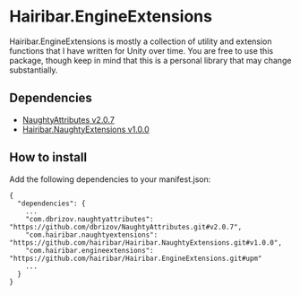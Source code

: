 # Hairibar.EngineExtensions
Hairibar.EngineExtensions is mostly a collection of utility and extension functions that I have written for Unity over time. You are free to use this package, though keep in mind that this is a personal library that may change substantially.

## Dependencies
- [NaughtyAttributes v2.0.7](https://github.com/dbrizov/NaughtyAttributes)
- [Hairibar.NaughtyExtensions v1.0.0](https://github.com/hairibar/Hairibar.NaughtyExtensions)

## How to install
Add the following dependencies to your manifest.json:
```
{
  "dependencies": {
    ...
    "com.dbrizov.naughtyattributes": "https://github.com/dbrizov/NaughtyAttributes.git#v2.0.7",
    "com.hairibar.naughtyextensions": "https://github.com/hairibar/Hairibar.NaughtyExtensions.git#v1.0.0",
    "com.hairibar.engineextensions": "https://github.com/hairibar/Hairibar.EngineExtensions.git#upm"
    ...
  }
}
```
